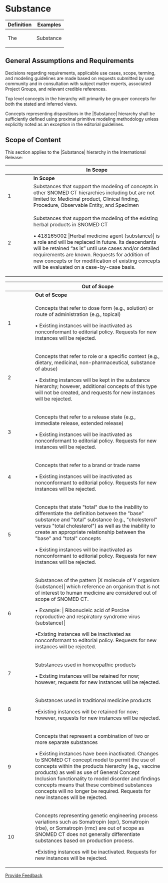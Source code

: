 # Substance

| Definition                                                                                                                                                                                                                                                                                                                                                                                                    | Examples                                                                                                                                                                                                                                        |
| ------------------------------------------------------------------------------------------------------------------------------------------------------------------------------------------------------------------------------------------------------------------------------------------------------------------------------------------------------------------------------------------------------------- | ----------------------------------------------------------------------------------------------------------------------------------------------------------------------------------------------------------------------------------------------- |
| <p>The |Substance| hierarchy contains concepts that can be used for recording and modeling: chemical constituents of medicinal and non-medicinal products; allergies, adverse reactions, poisoning; physicians and nursing orders and laboratory reports and results. </p><p></p><p>Subhierarchies of |Substance| include but are not limited to: |Body substance (substance)| and |Chemical (substance)|</p> | <p></p><ul><li>Albumin (substance)</li><li>Amoxicillin (substance)</li><li>Amoxicillin trihydrate (substance)</li><li>Chromatin (substance)</li><li>Endorphin (substance)</li><li>Methane (substance)</li><li>Paracetamol (substance)</li></ul> |

## General Assumptions and Requirements

Decisions regarding requirements, applicable use cases, scope, terming, and modeling guidelines are made based on requests submitted by user community and in consultation with subject matter experts, associated Project Groups, and relevant credible references.

Top level concepts in the hierarchy will primarily be grouper concepts for both the stated and inferred views.

Concepts representing dispositions in the |Substance| hierarchy shall be sufficiently defined using proximal primitive modeling methodology unless explicitly noted as an exception in the editorial guidelines.

## Scope of Content

This section applies to the |Substance| hierarchy in the International Release:

<table data-header-hidden><thead><tr><th width="66.24609375"></th><th>In Scope</th></tr></thead><tbody><tr><td></td><td><strong>In Scope</strong></td></tr><tr><td>1</td><td>Substances that support the modeling of concepts in other SNOMED CT hierarchies including but are not limited to: Medicinal product, Clinical finding, Procedure, Observable Entity, and Specimen</td></tr><tr><td>2</td><td><p>Substances that support the modeling of the existing herbal products in SNOMED CT </p><p></p><p>• 418165002 |Herbal medicine agent (substance)| is a role and will be replaced in future. Its descendants will be retained “as is” until use cases and/or detailed requirements are known. Requests for addition of new concepts or for modification of existing concepts will be evaluated on a case-by-case basis.</p></td></tr></tbody></table>

<table data-header-hidden><thead><tr><th width="71.578125"></th><th>Out of Scope</th></tr></thead><tbody><tr><td></td><td><strong>Out of Scope</strong></td></tr><tr><td>1</td><td><p>Concepts that refer to dose form (e.g., solution) or route of administration (e.g., topical) </p><p></p><p>• Existing instances will be inactivated as nonconformant to editorial policy. Requests for new instances will be rejected.</p></td></tr><tr><td>2</td><td><p>Concepts that refer to role or a specific context (e.g., dietary, medicinal, non-pharmaceutical, substance of abuse) </p><p></p><p>• Existing instances will be kept in the substance hierarchy; however, additional concepts of this type will not be created, and requests for new instances will be rejected.</p></td></tr><tr><td>3</td><td><p>Concepts that refer to a release state (e.g., immediate release, extended release)</p><p></p><p>• Existing instances will be inactivated as nonconformant to editorial policy. Requests for new instances will be rejected.</p></td></tr><tr><td>4</td><td><p>Concepts that refer to a brand or trade name</p><p></p><p>• Existing instances will be inactivated as nonconformant to editorial policy. Requests for new instances will be rejected.</p></td></tr><tr><td>5</td><td><p>Concepts that state "total" due to the inability to differentiate the definition between the "base" substance and "total" substance (e.g., "cholesterol" versus "total cholesterol") as well as the inability to create an appropriate relationship between the "base" and "total" concepts </p><p></p><p>• Existing instances will be inactivated as nonconformant to editorial policy. Requests for new instances will be rejected.</p></td></tr><tr><td>6</td><td><p>Substances of the pattern |X molecule of Y organism (substance)| which reference an organism that is not of interest to human medicine are considered out of scope of SNOMED CT. </p><p></p><p>• Example: | Ribonucleic acid of Porcine reproductive and respiratory syndrome virus (substance)| </p><p></p><p>•Existing instances will be inactivated as nonconformant to editorial policy. Requests for new instances will be rejected.</p></td></tr><tr><td>7</td><td><p>Substances used in homeopathic products </p><p></p><p>• Existing instances will be retained for now; however, requests for new instances will be rejected.</p></td></tr><tr><td>8</td><td><p>Substances used in traditional medicine products </p><p></p><p>•Existing instances will be retained for now; however, requests for new instances will be rejected.</p></td></tr><tr><td>9</td><td><p>Concepts that represent a combination of two or more separate substances </p><p></p><p>• Existing instances have been inactivated. Changes to SNOMED CT concept model to permit the use of concepts within the products hierarchy (e.g., vaccine products) as well as use of General Concept Inclusion functionality to model disorder and findings concepts means that these combined substances concepts will no longer be required. Requests for new instances will be rejected.</p></td></tr><tr><td>10</td><td><p>Concepts representing genetic engineering process variations such as Somatropin (epr), Somatropin (rbe), or Somatropin (rmc) are out of scope as SNOMED CT does not generally differentiate substances based on production process. </p><p></p><p>•Existing instances will be inactivated. Requests for new instances will be rejected.</p></td></tr></tbody></table>






<a href="https://docs.google.com/forms/d/e/1FAIpQLScTmbZIf0UEQwYDkY27EEWBkaiYkHSbR0_9DmFrMLXoQLyL7Q/viewform?usp=pp_url&entry.1767247133=SCT+Editorial+Guide&entry.670899847=Substance" class="button primary">Provide Feedback</a>
